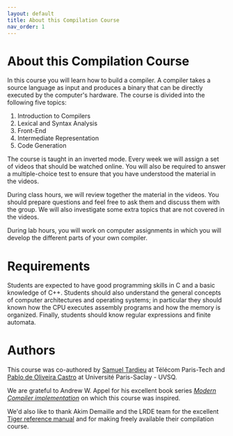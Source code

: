```yaml
---
layout: default
title: About this Compilation Course
nav_order: 1
---
```


# About this Compilation Course

In this course you will learn how to build a compiler. A compiler takes a source language as input and produces a binary that can be directly executed by the computer's hardware. The course is divided into the following five topics:

1.  Introduction to Compilers
2.  Lexical and Syntax Analysis
3.  Front-End
4.  Intermediate Representation
5.  Code Generation

The course is taught in an inverted mode. Every week we will assign a set of videos that should be watched online. You will also be required to answer a multiple-choice test to ensure that you have understood the material in the videos.

During class hours, we will review together the material in the videos. You should prepare questions and feel free to ask them and discuss them with the group. We will also investigate some extra topics that are not covered in the videos.

During lab hours, you will work on computer assignments in which you will develop the different parts of your own compiler.

# Requirements

Students are expected to have good programming skills in C and a basic knowledge of C++. Students should also understand the general concepts of computer architectures and operating systems; in particular they should known how the CPU executes assembly programs and how the memory is organized. Finally, students should know regular expressions and finite automata.

# Authors

This course was co-authored by [Samuel Tardieu](https://rfc1149.net/) at
Télécom Paris-Tech and [Pablo de Oliveira Castro](https://sifflez.org/) at
Université Paris-Saclay - UVSQ.

We are grateful to Andrew W. Appel for his excellent book series [_Modern
Compiler implementation_](https://www.cs.princeton.edu/~appel/modern/) on which
this course was inspired.

We'd also like to thank Akim Demaille and the LRDE team for the excellent
[Tiger reference manual](https://assignments.lrde.epita.fr/reference_manual/tiger_language_reference_manual/tiger_language_reference_manual.html) and for
making freely available their compilation course.
